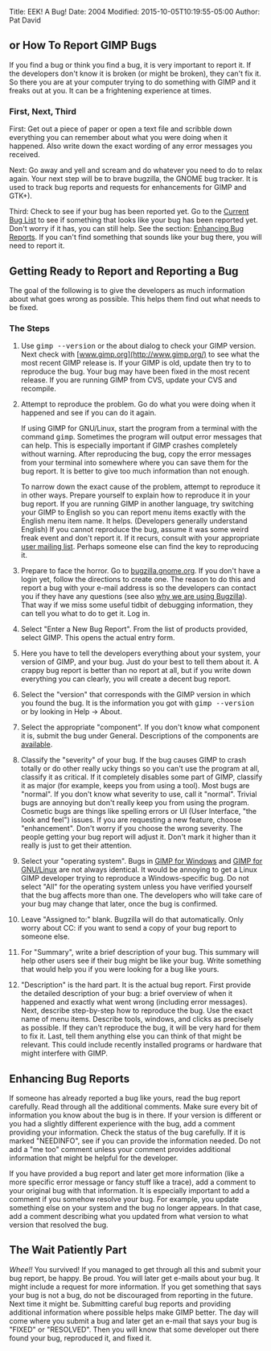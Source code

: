 Title: EEK! A Bug!
Date: 2004
Modified: 2015-10-05T10:19:55-05:00
Author: Pat David


## or How To Report GIMP Bugs

If you find a bug or think you find a bug, it is very important to report it. If the developers don't know it is broken (or might be broken), they can't fix it. So there you are at your computer trying to do something with GIMP and it freaks out at you. It can be a frightening experience at times.

### First, Next, Third

First: Get out a piece of paper or open a text file and scribble down everything you can remember about what you were doing when it happened. Also write down the exact wording of any error messages you received.

Next: Go away and yell and scream and do whatever you need to do to relax again. Your next step will be to brave bugzilla, the GNOME bug tracker. It is used to track bug reports and requests for enhancements for GIMP and GTK+).

Third: Check to see if your bug has been reported yet. Go to the [Current Bug List](http://bugzilla.gnome.org/buglist.cgi?product=GIMP&bug_status=UNCONFIRMED&bug_status=NEW&bug_status=ASSIGNED&bug_status=REOPENED&bug_status=NEEDINFO&form_name=query) to see if something that looks like your bug has been reported yet. Don't worry if it has, you can still help. See the section: [Enhancing Bug Reports](#enhance). If you can't find something that sounds like your bug there, you will need to report it.

## Getting Ready to Report and Reporting a Bug

The goal of the following is to give the developers as much information about what goes wrong as possible. This helps them find out what needs to be fixed.

### The Steps

1.  Use <kbd>gimp --version</kbd> or the about dialog to check your GIMP version. Next check with [www.gimp.org](http://www.gimp.org/) to see what the most recent GIMP release is. If your GIMP is old, update then try to to reproduce the bug. Your bug may have been fixed in the most recent release. If you are running GIMP from CVS, update your CVS and recompile.

2.  Attempt to reproduce the problem. Go do what you were doing when it happened and see if you can do it again.

    If using GIMP for GNU/Linux, start the program from a terminal with the command <kbd>gimp</kbd>. Sometimes the program will output error messages that can help. This is especially important if GIMP crashes completely without warning. After reproducing the bug, copy the error messages from your terminal into somewhere where you can save them for the bug report. It is better to give too much information than not enough.

    To narrow down the exact cause of the problem, attempt to reproduce it in other ways. Prepare yourself to explain how to reproduce it in your bug report. If you are running GIMP in another language, try switching your GIMP to English so you can report menu items exactly with the English menu item name. It helps. (Developers generally understand English) If you cannot reproduce the bug, assume it was some weird freak event and don't report it. If it recurs, consult with your appropriate [user mailing list](/mail_lists.html). Perhaps someone else can find the key to reproducing it.

3.  Prepare to face the horror. Go to [bugzilla.gnome.org](https://bugzilla.gnome.org/). If you don't have a login yet, follow the directions to create one. The reason to do this and report a bug with your e-mail address is so the developers can contact you if they have any questions (see also [why we are using Bugzilla](/bugs/why_bugzilla.html)). That way if we miss some useful tidbit of debugging information, they can tell you what to do to get it. Log in.

4.  Select "Enter a New Bug Report". From the list of products provided, select GIMP. This opens the actual entry form.

5.  Here you have to tell the developers everything about your system, your version of GIMP, and your bug. Just do your best to tell them about it. A crappy bug report is better than no report at all, but if you write down everything you can clearly, you will create a decent bug report.

1.  Select the "version" that corresponds with the GIMP version in which you found the bug. It is the information you got with <kbd>gimp --version</kbd> or by looking in Help -> About.

2.  Select the appropriate "component". If you don't know what component it is, submit the bug under General. Descriptions of the components are [available](http://bugzilla.gnome.org/describecomponents.cgi?product=GIMP).

3.  Classify the "severity" of your bug. If the bug causes GIMP to crash totally or do other really ucky things so you can't use the program at all, classify it as critical. If it completely disables some part of GIMP, classify it as major (for example, keeps you from using a tool). Most bugs are "normal". If you don't know what severity to use, call it "normal". Trivial bugs are annoying but don't really keep you from using the program. Cosmetic bugs are things like spelling errors or UI (User Interface, "the look and feel") issues. If you are requesting a new feature, choose "enhancement". Don't worry if you choose the wrong severity. The people getting your bug report will adjust it. Don't mark it higher than it really is just to get their attention.

4.  Select your "operating system". Bugs in [GIMP for Windows](wgo:wingimp) and [GIMP for GNU/Linux](wgo:gimp-unix) are not always identical. It would be annoying to get a Linux GIMP developer trying to reproduce a Windows-specific bug. Do not select "All" for the operating system unless you have verified yourself that the bug affects more than one. The developers who will take care of your bug may change that later, once the bug is confirmed.

5.  Leave "Assigned to:" blank. Bugzilla will do that automatically. Only worry about CC: if you want to send a copy of your bug report to someone else.

6.  For "Summary", write a brief description of your bug. This summary will help other users see if their bug might be like your bug. Write something that would help you if you were looking for a bug like yours.

7.  "Description" is the hard part. It is the actual bug report. First provide the detailed description of your bug: a brief overview of when it happened and exactly what went wrong (including error messages). Next, describe step-by-step how to reproduce the bug. Use the exact name of menu items. Describe tools, windows, and clicks as precisely as possible. If they can't reproduce the bug, it will be very hard for them to fix it. Last, tell them anything else you can think of that might be relevant. This could include recently installed programs or hardware that might interfere with GIMP.

## Enhancing Bug Reports

If someone has already reported a bug like yours, read the bug report carefully. Read through all the additional comments. Make sure every bit of information you know about the bug is in there. If your version is different or you had a slightly different experience with the bug, add a comment providing your information. Check the status of the bug carefully. If it is marked "NEEDINFO", see if you can provide the information needed. Do not add a "me too" comment unless your comment provides additional information that might be helpful for the developer.

If you have provided a bug report and later get more information (like a more specific error message or fancy stuff like a trace), add a comment to your original bug with that information. It is especially important to add a comment if you somehow resolve your bug. For example, you update something else on your system and the bug no longer appears. In that case, add a comment describing what you updated from what version to what version that resolved the bug.

## The Wait Patiently Part

<cite>Whee!!</cite> You survived! If you managed to get through all this and submit your bug report, be happy. Be proud. You will later get e-mails about your bug. It might include a request for more information. If you get something that says your bug is not a bug, do not be discouraged from reporting in the future. Next time it might be. Submitting careful bug reports and providing additional information where possible helps make GIMP better. The day will come where you submit a bug and later get an e-mail that says your bug is "FIXED" or "RESOLVED". Then you will know that some developer out there found your bug, reproduced it, and fixed it.

